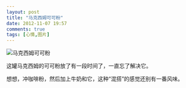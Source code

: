 ```yaml
---
layout: post
title: "马克西姆可可粉"
date: 2012-11-07 19:57
comments: true
tags: [心情,图片]
---
```

<p><img title="马克西姆可可粉" src="http://cnhalo.qiniudn.com/20121107/makeximu.jpeg" alt="马克西姆可可粉" /></p>
<p>这罐马克西姆的可可粉放了有一段时间了，一直忘了解决它。</p>
<p>想想，冲咖啡粉，然后加上牛奶和它，这种&ldquo;混搭&rdquo;的感觉还别有一番风味。</p>